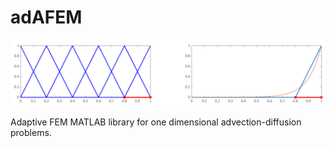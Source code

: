 # adAFEM

![](demo.gif)

Adaptive FEM MATLAB library for one dimensional advection-diffusion problems. 

